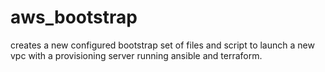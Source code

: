 # aws_bootstrap

creates a new configured bootstrap set of files and script to launch a new vpc with a provisioning server running ansible and terraform.
